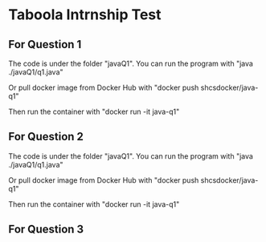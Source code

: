 # Taboola Intrnship Test
## For Question 1

The code is under the folder "javaQ1". You can run the program with "java ./javaQ1/q1.java"

Or pull docker image from Docker Hub with "docker push shcsdocker/java-q1"

Then run the container with "docker run -it java-q1"

## For Question 2

The code is under the folder "javaQ1". You can run the program with "java ./javaQ1/q1.java"

Or pull docker image from Docker Hub with "docker push shcsdocker/java-q1"

Then run the container with "docker run -it java-q1"

## For Question 3
